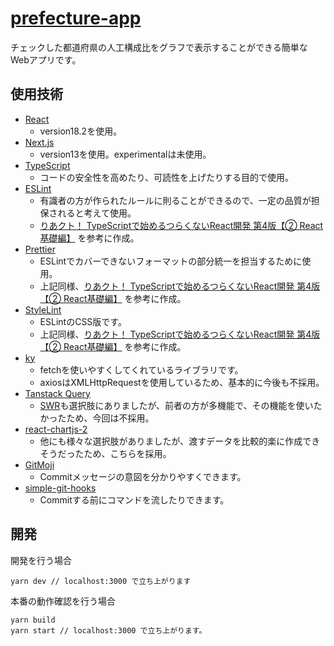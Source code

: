 
# [prefecture-app](https://prefecture-app.vercel.app/)

チェックした都道府県の人工構成比をグラフで表示することができる簡単なWebアプリです。


## 使用技術

 - [React](https://ja.reactjs.org/)
    - version18.2を使用。
 - [Next.js](https://nextjs.org/)
    - version13を使用。experimentalは未使用。
 - [TypeScript](https://www.typescriptlang.org/)
    - コードの安全性を高めたり、可読性を上げたりする目的で使用。
 - [ESLint](https://eslint.org/)
    - 有識者の方が作られたルールに則ることができるので、一定の品質が担保されると考えて使用。
    - [りあクト！ TypeScriptで始めるつらくないReact開発 第4版【② React基礎編】](https://booth.pm/ja/items/2368019)
        を参考に作成。
- [Prettier](https://prettier.io/)
    - ESLintでカバーできないフォーマットの部分統一を担当するために使用。
    - 上記同様、[りあクト！ TypeScriptで始めるつらくないReact開発 第4版【② React基礎編】](https://booth.pm/ja/items/2368019)
        を参考に作成。
- [StyleLint](https://stylelint.io/)
    - ESLintのCSS版です。
    - 上記同様、[りあクト！ TypeScriptで始めるつらくないReact開発 第4版【② React基礎編】](https://booth.pm/ja/items/2368019)
        を参考に作成。
- [ky](https://github.com/sindresorhus/ky)
    - fetchを使いやすくしてくれているライブラリです。
    - axiosはXMLHttpRequestを使用しているため、基本的に今後も不採用。
- [Tanstack Query](https://tanstack.com/query/v4)
    - [SWR](https://swr.vercel.app/ja)も選択肢にありましたが、前者の方が多機能で、その機能を使いたかったため、今回は不採用。
- [react-chartjs-2](https://react-chartjs-2.js.org/)
    - 他にも様々な選択肢がありましたが、渡すデータを比較的楽に作成できそうだったため、こちらを採用。
- [GitMoji](https://gitmoji.dev/)
    - Commitメッセージの意図を分かりやすくできます。
- [simple-git-hooks](https://github.com/toplenboren/simple-git-hooks)
    - Commitする前にコマンドを流したりできます。



## 開発

開発を行う場合

```
yarn dev // localhost:3000 で立ち上がります
```

本番の動作確認を行う場合

```
yarn build
yarn start // localhost:3000 で立ち上がります。

```
